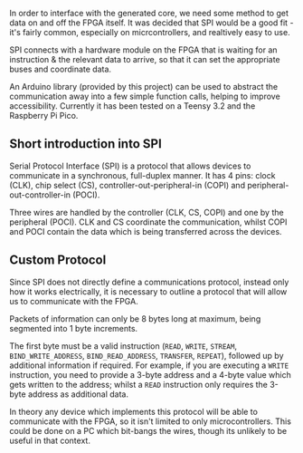 In order to interface with the generated core, we need some method to get data on and off the FPGA itself. It was decided that SPI would be a good fit - it's fairly common, especially on micrcontrollers, and realtively easy to use.

SPI connects with a hardware module on the FPGA that is waiting for an instruction & the relevant data to arrive, so that it can set the appropriate buses and coordinate data.

An Arduino library (provided by this project) can be used to abstract the communication away into a few simple function calls, helping to improve accessibility. Currently it has been tested on a Teensy 3.2 and the Raspberry Pi Pico.

## Short introduction into SPI
Serial Protocol Interface (SPI) is a protocol that allows devices to communicate in a synchronous, full-duplex manner. It has 4 pins: clock (CLK), chip select (CS), controller-out-peripheral-in (COPI) and peripheral-out-controller-in (POCI).

Three wires are handled by the controller (CLK, CS, COPI) and one by the peripheral (POCI). CLK and CS coordinate the communication, whilst COPI and POCI contain the data which is being transferred across the devices.

## Custom Protocol

Since SPI does not directly define a communications protocol, instead only how it works electrically, it is necessary to outline a protocol that will allow us to communicate with the FPGA.

Packets of information can only be 8 bytes long at maximum, being segmented into 1 byte increments.

The first byte must be a valid instruction (``READ``, ``WRITE``, ``STREAM``, ``BIND_WRITE_ADDRESS``, ``BIND_READ_ADDRESS``, ``TRANSFER``, ``REPEAT``), followed up by additional information if required. For example, if you are executing a ``WRITE`` instruction, you need to provide a 3-byte address and a 4-byte value which gets written to the address; whilst a ``READ`` instruction only requires the 3-byte address as additional data.

In theory any device which implements this protocol will be able to communicate with the FPGA, so it isn't limited to only microcontrollers. This could be done on a PC which bit-bangs the wires, though its unlikely to be useful in that context.